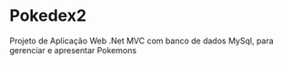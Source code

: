 # Pokedex2
Projeto de Aplicação Web .Net MVC com banco de dados MySql, para gerenciar e apresentar Pokemons
